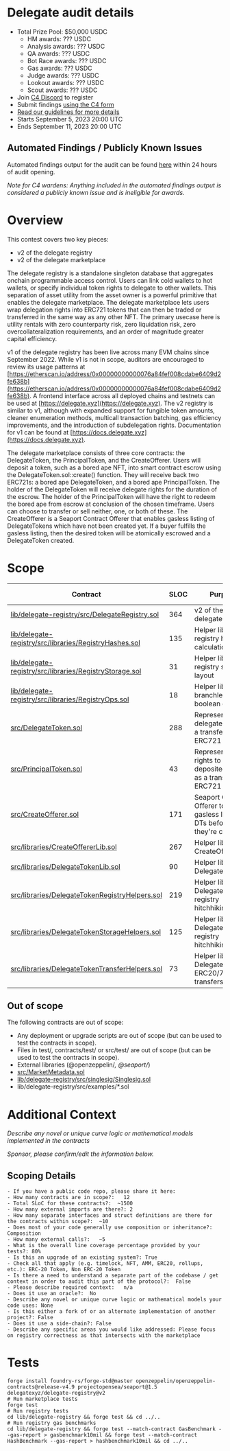 # Delegate audit details
- Total Prize Pool: $50,000 USDC
  - HM awards: ??? USDC
  - Analysis awards: ??? USDC
  - QA awards: ??? USDC
  - Bot Race awards: ??? USDC
  - Gas awards: ??? USDC
  - Judge awards: ??? USDC
  - Lookout awards: ??? USDC
  - Scout awards: ??? USDC
- Join [C4 Discord](https://discord.gg/code4rena) to register
- Submit findings [using the C4 form](https://code4rena.com/contests/2023-09-delegate/submit)
- [Read our guidelines for more details](https://docs.code4rena.com/roles/wardens)
- Starts September 5, 2023 20:00 UTC
- Ends September 11, 2023 20:00 UTC

## Automated Findings / Publicly Known Issues

Automated findings output for the audit can be found [here](https://github.com/code-423n4/2023-09-delegate/blob/main/bot-report.md) within 24 hours of audit opening.

*Note for C4 wardens: Anything included in the automated findings output is considered a publicly known issue and is ineligible for awards.*


# Overview

This contest covers two key pieces:
- v2 of the delegate registry
- v2 of the delegate marketplace

The delegate registry is a standalone singleton database that aggregates onchain programmable access control. Users can link cold wallets to hot wallets, or specify individual token rights to delegate to other wallets. This separation of asset utility from the asset owner is a powerful primitive that enables the delegate marketplace. The delegate marketplace lets users wrap delegation rights into ERC721 tokens that can then be traded or transferred in the same way as any other NFT. The primary usecase here is utility rentals with zero counterparty risk, zero liquidation risk, zero overcollateralization requirements, and an order of magnitude greater capital efficiency.

v1 of the delegate registry has been live across many EVM chains since September 2022. While v1 is not in scope, auditors are encouraged to review its usage patterns at [https://etherscan.io/address/0x00000000000076a84fef008cdabe6409d2fe638b](https://etherscan.io/address/0x00000000000076a84fef008cdabe6409d2fe638b). A frontend interface across all deployed chains and testnets can be used at [https://delegate.xyz](https://delegate.xyz). The v2 registry is similar to v1, although with expanded support for fungible token amounts, cleaner enumeration methods, multicall transaction batching, gas efficiency improvements, and the introduction of subdelegation rights. Documentation for v1 can be found at [https://docs.delegate.xyz](https://docs.delegate.xyz). 

The delegate marketplace consists of three core contracts: the DelegateToken, the PrincipalToken, and the CreateOfferer. Users will deposit a token, such as a bored ape NFT, into smart contract escrow using the DelegateToken.sol::create() function. They will receive back two ERC721s: a bored ape DelegateToken, and a bored ape PrincipalToken. The holder of the DelegateToken will receive delegate rights for the duration of the escrow. The holder of the PrincipalToken will have the right to redeem the bored ape from escrow at conclusion of the chosen timeframe. Users can choose to transfer or sell neither, one, or both of these. The CreateOfferer is a Seaport Contract Offerer that enables gasless listing of DelegateTokens which have not been created yet. If a buyer fulfills the gasless listing, then the desired token will be atomically escrowed and a DelegateToken created.

# Scope

| Contract | SLOC | Purpose | Libraries used |  
| ----------- | ----------- | ----------- | ----------- |
| [lib/delegate-registry/src/DelegateRegistry.sol](lib/delegate-registry/src/DelegateRegistry.sol) | 364 | v2 of the delegate registry | ??? |
| [lib/delegate-registry/src/libraries/RegistryHashes.sol](lib/delegate-registry/src/libraries/RegistryHashes.sol) | 135 | Helper library for registry hash calculation | ??? |
| [lib/delegate-registry/src/libraries/RegistryStorage.sol](lib/delegate-registry/src/libraries/RegistryStorage.sol) | 31 | Helper library for registry storage layout | ??? |
| [lib/delegate-registry/src/libraries/RegistryOps.sol](lib/delegate-registry/src/libraries/RegistryOps.sol) | 18 | Helper library for branchless boolean ops | ??? |
| [src/DelegateToken.sol](src/DelegateToken.sol) | 288 | Represent delegate rights as a transferrable ERC721 | ??? |
| [src/PrincipalToken.sol](src/PrincipalToken.sol) | 43 | Represent the rights to claim the deposited token as a transferrable ERC721 | ??? |
| [src/CreateOfferer.sol](src/CreateOfferer.sol) | 171 | Seaport Contract Offerer to enable gasless listings of DTs before they're created | ??? |
| [src/libraries/CreateOffererLib.sol](src/libraries/CreateOffererLib.sol) | 267 | Helper library for CreateOfferer | ??? |
| [src/libraries/DelegateTokenLib.sol](src/libraries/DelegateTokenLib.sol) | 90 | Helper library for DelegateToken | ??? |
| [src/libraries/DelegateTokenRegistryHelpers.sol](src/libraries/DelegateTokenRegistryHelpers.sol) | 219 | Helper library for Delegate Token registry hitchhiking | ??? |
| [src/libraries/DelegateTokenStorageHelpers.sol](src/libraries/DelegateTokenStorageHelpers.sol) | 125 | Helper library for Delegate Token registry hitchhiking | ??? |
| [src/libraries/DelegateTokenTransferHelpers.sol](src/libraries/DelegateTokenTransferHelpers.sol) | 73 | Helper library for Delegate Token ERC20/721/1155 transfers | ??? |

## Out of scope

The following contracts are out of scope:
- Any deployment or upgrade scripts are out of scope (but can be used to test the contracts in scope).
- Files in test/, contracts/test/ or src/test/ are out of scope (but can be used to test the contracts in scope).
- External libraries (@openzeppelin/*, @seaport/*)
- [src/MarketMetadata.sol](src/MarketMetadata.sol)
- [lib/delegate-registry/src/singlesig/Singlesig.sol](lib/delegate-registry/src/singlesig/Singlesig.sol)
- lib/delegate-registry/src/examples/*.sol

# Additional Context

*Describe any novel or unique curve logic or mathematical models implemented in the contracts*

*Sponsor, please confirm/edit the information below.*

## Scoping Details 
```
- If you have a public code repo, please share it here:  
- How many contracts are in scope?:   12
- Total SLoC for these contracts?:  ~1500
- How many external imports are there?: 2 
- How many separate interfaces and struct definitions are there for the contracts within scope?:  ~10
- Does most of your code generally use composition or inheritance?:   Composition
- How many external calls?:   ~5
- What is the overall line coverage percentage provided by your tests?: 80%
- Is this an upgrade of an existing system?: True
- Check all that apply (e.g. timelock, NFT, AMM, ERC20, rollups, etc.): ERC-20 Token, Non ERC-20 Token
- Is there a need to understand a separate part of the codebase / get context in order to audit this part of the protocol?:  False 
- Please describe required context:   n/a
- Does it use an oracle?:  No
- Describe any novel or unique curve logic or mathematical models your code uses: None
- Is this either a fork of or an alternate implementation of another project?: False  
- Does it use a side-chain?: False
- Describe any specific areas you would like addressed: Please focus on registry correctness as that intersects with the marketplace
```

# Tests

```
forge install foundry-rs/forge-std@master openzeppelin/openzeppelin-contracts@release-v4.9 projectopensea/seaport@1.5 delegatexyz/delegate-registry@v2
# Run marketplace tests
forge test
# Run registry tests
cd lib/delegate-registry && forge test && cd ../..
# Run registry gas benchmarks
cd lib/delegate-registry && forge test --match-contract GasBenchmark --gas-report > gasbenchmark10mil && forge test --match-contract HashBenchmark --gas-report > hashbenchmark10mil && cd ../..
```